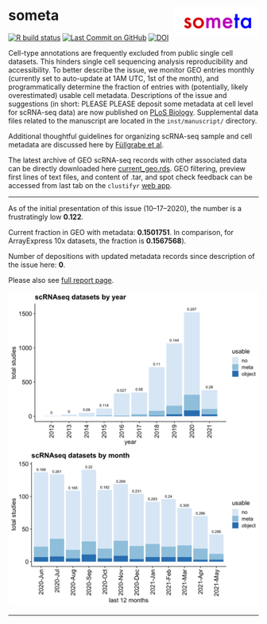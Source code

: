 
# someta <img src="man/figures/logo.png" align="right" width="34%">

<!-- badges: start -->

[![R build
status](https://github.com/rnabioco/someta/workflows/Query/badge.svg)](https://github.com/rnabioco/someta/actions)
[![Last Commit on
GitHub](https://img.shields.io/badge/Last%20Run-06--02--2021-brightgreen)](https://rnabioco.github.io/someta/articles/get_geo.html)
[![DOI](https://zenodo.org/badge/DOI/10.5281/zenodo.4686053.svg)](https://doi.org/10.5281/zenodo.4686053)
<!-- badges: end -->

Cell-type annotations are frequently excluded from public single cell
datasets. This hinders single cell sequencing analysis reproducibility
and accessibility. To better describe the issue, we monitor GEO entries
monthly (currently set to auto-update at 1AM UTC, 1st of the month), and
programmatically determine the fraction of entries with (potentially,
likely overestimated) usable cell metadata. Descriptions of the issue
and suggestions (in short: PLEASE PLEASE deposit some metadata at cell
level for scRNA-seq data) are now published on [PLoS
Biology](https://journals.plos.org/plosbiology/article?id=10.1371/journal.pbio.3001077).
Supplemental data files related to the manuscript are located in the
`inst/manuscript/` directory.

Additional thoughtful guidelines for organizing scRNA-seq sample and
cell metadata are discussed here by [Füllgrabe et
al](https://www.nature.com/articles/s41587-020-00744-z).

The latest archive of GEO scRNA-seq records with other associated data
can be directly downloaded here
[current\_geo.rds](https://github.com/rnabioco/someta/raw/master/inst/extdata/current_geo.rds).
GEO filtering, preview first lines of text files, and content of .tar,
and spot check feedback can be accessed from last tab on the `clustifyr`
[web
app](https://raysinensis.shinyapps.io/clustifyr-web-app/?tab=someta).

-----

As of the initial presentation of this issue (10–17–2020), the number is
a frustratingly low **0.122**.

Current fraction in GEO with metadata: **0.1501751**. In comparison, for
ArrayExpress 10x datasets, the fraction is **0.1567568**).

Number of depositions with updated metadata records since description of
the issue here: **0**.

Please also see [full report
page](https://rnabioco.github.io/someta/articles/get_geo.html).

![](man/figures/frac-1.png)<!-- -->![](man/figures/frac-2.png)<!-- -->

-----
